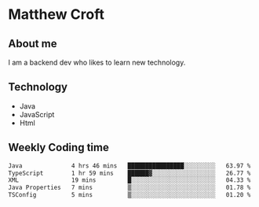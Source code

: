 # Matthew Croft

## About me
I am a backend dev who likes to learn new technology. 

## Technology
- Java
- JavaScript
- Html

## Weekly Coding time
<!--START_SECTION:waka-->

```txt
Java              4 hrs 46 mins   ████████████████░░░░░░░░░   63.97 %
TypeScript        1 hr 59 mins    ██████▓░░░░░░░░░░░░░░░░░░   26.77 %
XML               19 mins         █░░░░░░░░░░░░░░░░░░░░░░░░   04.33 %
Java Properties   7 mins          ▒░░░░░░░░░░░░░░░░░░░░░░░░   01.78 %
TSConfig          5 mins          ▒░░░░░░░░░░░░░░░░░░░░░░░░   01.20 %
```

<!--END_SECTION:waka-->
